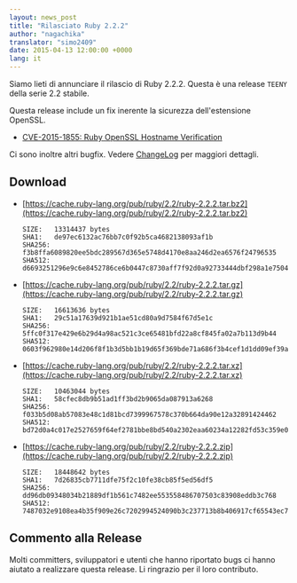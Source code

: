 ```yaml
---
layout: news_post
title: "Rilasciato Ruby 2.2.2"
author: "nagachika"
translator: "simo2409"
date: 2015-04-13 12:00:00 +0000
lang: it
---
```


Siamo lieti di annunciare il rilascio di Ruby 2.2.2.
Questa è una release `TEENY` della serie 2.2 stabile.

Questa release include un fix inerente la sicurezza dell'estensione OpenSSL.

* [CVE-2015-1855: Ruby OpenSSL Hostname Verification](https://www.ruby-lang.org/en/news/2015/04/13/ruby-openssl-hostname-matching-vulnerability/)

Ci sono inoltre altri bugfix.
Vedere [ChangeLog](http://svn.ruby-lang.org/repos/ruby/tags/v2_2_2/ChangeLog)
per maggiori dettagli.

## Download

* [https://cache.ruby-lang.org/pub/ruby/2.2/ruby-2.2.2.tar.bz2](https://cache.ruby-lang.org/pub/ruby/2.2/ruby-2.2.2.tar.bz2)

      SIZE:   13314437 bytes
      SHA1:   de97ec6132ac76bb7c0f92b5ca4682138093af1b
      SHA256: f3b8ffa6089820ee5bdc289567d365e5748d4170e8aa246d2ea6576f24796535
      SHA512: d6693251296e9c6e8452786ce6b0447c8730aff7f92d0a92733444dbf298a1e7504b7bd29bb6ee4f2155ef94ccb63148311c3ed7ac3403b60120a3ab5c70a162

* [https://cache.ruby-lang.org/pub/ruby/2.2/ruby-2.2.2.tar.gz](https://cache.ruby-lang.org/pub/ruby/2.2/ruby-2.2.2.tar.gz)

      SIZE:   16613636 bytes
      SHA1:   29c51a17639d921b1ae51cd80a9d7584f67d5e1c
      SHA256: 5ffc0f317e429e6b29d4a98ac521c3ce65481bfd22a8cf845fa02a7b113d9b44
      SHA512: 0603f962980e14d206f8f1b3d5bb1b19d65f369bde71a686f3b4cef1d1dd09ef39afac3170947324f29a4ac17b99f9d406e5ca33b4950ece2e5baca0a42c791c

* [https://cache.ruby-lang.org/pub/ruby/2.2/ruby-2.2.2.tar.xz](https://cache.ruby-lang.org/pub/ruby/2.2/ruby-2.2.2.tar.xz)

      SIZE:   10463044 bytes
      SHA1:   58cfec8db9b51ad1ff3bd2b9065da087913a6268
      SHA256: f033b5d08ab57083e48c1d81bcd7399967578c370b664da90e12a32891424462
      SHA512: bd72d0a4c017e2527659f64ef2781bbe8bd540a2302eaa60234a12282fd53c359e04205c56385402c67e81bb9dab3b88de53de82e12bb13e3386c26301043b64

* [https://cache.ruby-lang.org/pub/ruby/2.2/ruby-2.2.2.zip](https://cache.ruby-lang.org/pub/ruby/2.2/ruby-2.2.2.zip)

      SIZE:   18448642 bytes
      SHA1:   7d26835cb7711dfe75f2c10fe38cb85f5ed56df5
      SHA256: dd96db09348034b21889df1b561c7482ee553558486707503c83908eddb3c768
      SHA512: 7487032e9108ea4b35f909e26c7202994524090b3c237713b8b406917cf65543ec7372d260dcacd5c9b269bb7645e1703b3a64ca3cc2efc8b2135c1d06729246

## Commento alla Release

Molti committers, sviluppatori e utenti che hanno riportato bugs ci hanno aiutato
a realizzare questa release.
Li ringrazio per il loro contributo.
